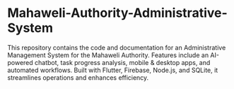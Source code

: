 # Mahaweli-Authority-Administrative-System
This repository contains the code and documentation for an Administrative Management System for the Mahaweli Authority. Features include an AI-powered chatbot, task progress analysis, mobile &amp; desktop apps, and automated workflows. Built with Flutter, Firebase, Node.js, and SQLite, it streamlines operations and enhances efficiency.
